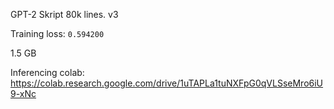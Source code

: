 GPT-2 Skript 80k lines. v3

Training loss: `0.594200`

1.5 GB

Inferencing colab: https://colab.research.google.com/drive/1uTAPLa1tuNXFpG0qVLSseMro6iU9-xNc